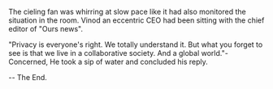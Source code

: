 

The cieling fan was whirring at slow pace like it had also monitored the situation in the room.
  Vinod an eccentric CEO had been sitting with the chief editor of "Ours news".

  "Privacy is everyone's right. 
  We totally understand it. 
  But what you forget to see is that we live in a collaborative society. 
  And a global world."- 
  Concerned, He took a sip of water and concluded his reply.

-- The End.